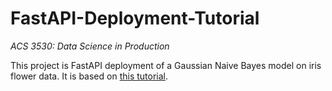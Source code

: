 # FastAPI-Deployment-Tutorial
<i>ACS 3530: Data Science in Production</i>

This project is FastAPI deployment of a Gaussian Naive Bayes model on iris flower data. It is based on [this tutorial](https://www.geeksforgeeks.org/deploying-ml-models-as-api-using-fastapi/). 
